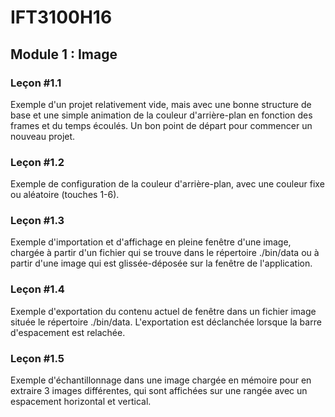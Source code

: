# IFT3100H16

## Module 1 : Image

### Leçon #1.1

Exemple d'un projet relativement vide, mais avec une bonne structure de base et une simple animation de la couleur d'arrière-plan en fonction des frames et du temps écoulés. Un bon point de départ pour commencer un nouveau projet.

### Leçon #1.2

Exemple de configuration de la couleur d'arrière-plan, avec une couleur fixe ou aléatoire (touches 1-6).


### Leçon #1.3

Exemple d'importation et d'affichage en pleine fenêtre d'une image, chargée à partir d'un fichier qui se trouve dans le répertoire ./bin/data ou à partir d'une image qui est glissée-déposée sur la fenêtre de l'application.


### Leçon #1.4

Exemple d'exportation du contenu actuel de fenêtre dans un fichier image située le répertoire ./bin/data. L'exportation est déclanchée lorsque la barre d'espacement est relachée.


### Leçon #1.5

Exemple d'échantillonnage dans une image chargée en mémoire pour en extraire 3 images différentes, qui sont affichées sur une rangée avec un espacement horizontal et vertical.
